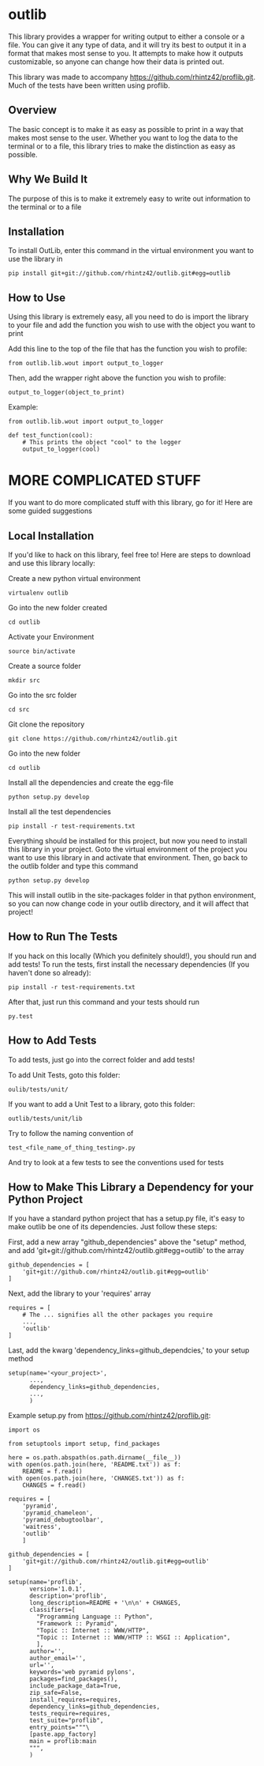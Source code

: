 outlib
======

This library provides a wrapper for writing output to either a console or a
file. You can give it any type of data, and it will try its best to output it
in a format that makes most sense to you. It attempts to make how it outputs
customizable, so anyone can change how their data is printed out.

This library was made to accompany https://github.com/rhintz42/proflib.git.
Much of the tests have been written using proflib.


Overview
--------
The basic concept is to make it as easy as possible to print in a way that
makes most sense to the user. Whether you want to log the data to the terminal
or to a file, this library tries to make the distinction as easy as possible.


Why We Build It
---------------
The purpose of this is to make it extremely easy to write out information to
the terminal or to a file


Installation
------------
To install OutLib, enter this command in the virtual environment you want to
use the library in
    
    pip install git+git://github.com/rhintz42/outlib.git#egg=outlib


How to Use
----------
Using this library is extremely easy, all you need to do is import the library
to your file and add the function you wish to use with the object you want to 
print

Add this line to the top of the file that has the function you wish to profile:

    from outlib.lib.wout import output_to_logger

Then, add the wrapper right above the function you wish to profile:

    output_to_logger(object_to_print)

Example:

    from outlib.lib.wout import output_to_logger

    def test_function(cool):
        # This prints the object "cool" to the logger
        output_to_logger(cool)






MORE COMPLICATED STUFF
======================
If you want to do more complicated stuff with this library, go for it! Here
are some guided suggestions


Local Installation
------------------
If you'd like to hack on this library, feel free to! Here are steps to download
and use this library locally:

Create a new python virtual environment

    virtualenv outlib

Go into the new folder created

    cd outlib

Activate your Environment

    source bin/activate

Create a source folder

    mkdir src

Go into the src folder

    cd src

Git clone the repository

    git clone https://github.com/rhintz42/outlib.git

Go into the new folder

    cd outlib

Install all the dependencies and create the egg-file

    python setup.py develop

Install all the test dependencies

    pip install -r test-requirements.txt

Everything should be installed for this project, but now you need to install
this library in your project. Goto the virtual environment of the project you
want to use this library in and activate that environment. Then, go back to
the outlib folder and type this command

    python setup.py develop

This will install outlib in the site-packages folder in that python
environment, so you can now change code in your outlib directory, and it will
affect that project!


How to Run The Tests
--------------------
If you hack on this locally (Which you definitely should!), you should run and
add tests! To run the tests, first install the necessary dependencies (If you
haven't done so already):

    pip install -r test-requirements.txt

After that, just run this command and your tests should run

    py.test


How to Add Tests
----------------
To add tests, just go into the correct folder and add tests!

To add Unit Tests, goto this folder:

    oulib/tests/unit/

If you want to add a Unit Test to a library, goto this folder:

    outlib/tests/unit/lib

Try to follow the naming convention of

    test_<file_name_of_thing_testing>.py

And try to look at a few tests to see the conventions used for tests


How to Make This Library a Dependency for your Python Project
-------------------------------------------------------------
If you have a standard python project that has a setup.py file, it's easy to
make outlib be one of its dependencies. Just follow these steps:

First, add a new array "github_dependencies" above the "setup" method, and
add 'git+git://github.com/rhintz42/outlib.git#egg=outlib' to the array

    github_dependencies = [
        'git+git://github.com/rhintz42/outlib.git#egg=outlib'
    ]

Next, add the library to your 'requires' array

    requires = [
        # The ... signifies all the other packages you require
        ...,
        'outlib'
    ]

Last, add the kwarg 'dependency_links=github_dependcies,' to your setup method

    setup(name='<your_project>',
          ...,
          dependency_links=github_dependencies,
          ...,
          )


Example setup.py from https://github.com/rhintz42/proflib.git:

    import os

    from setuptools import setup, find_packages

    here = os.path.abspath(os.path.dirname(__file__))
    with open(os.path.join(here, 'README.txt')) as f:
        README = f.read()
    with open(os.path.join(here, 'CHANGES.txt')) as f:
        CHANGES = f.read()

    requires = [
        'pyramid',
        'pyramid_chameleon',
        'pyramid_debugtoolbar',
        'waitress',
        'outlib'
        ]

    github_dependencies = [
        'git+git://github.com/rhintz42/outlib.git#egg=outlib'
    ]

    setup(name='proflib',
          version='1.0.1',
          description='proflib',
          long_description=README + '\n\n' + CHANGES,
          classifiers=[
            "Programming Language :: Python",
            "Framework :: Pyramid",
            "Topic :: Internet :: WWW/HTTP",
            "Topic :: Internet :: WWW/HTTP :: WSGI :: Application",
            ],
          author='',
          author_email='',
          url='',
          keywords='web pyramid pylons',
          packages=find_packages(),
          include_package_data=True,
          zip_safe=False,
          install_requires=requires,
          dependency_links=github_dependencies,
          tests_require=requires,
          test_suite="proflib",
          entry_points="""\
          [paste.app_factory]
          main = proflib:main
          """,
          )

